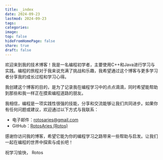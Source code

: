 ```yaml
---
title: _index
date: 2024-09-23
lastmod: 2024-09-23
tags: 
categories: 
image: 
top: false
hideFromHomePage: false
share: true
draft: false
---
```


欢迎来到我的技术博客！我是一名编程初学者，主要使用C++和Java进行学习与实践。编程的旅程对于我来说充满了挑战和乐趣，我希望通过这个博客与更多学习者分享我的成长过程和学习心得。

我创建这个博客的目的，是为了记录我在编程学习中的点点滴滴，同时希望能帮助到那些和我一样正在摸索编程道路的朋友。

我相信，编程是一项实践性很强的技能，分享和交流能够让我们共同进步。如果你有任何问题或建议，欢迎通过以下方式与我联系：

- 电子邮件：rotosaries@gmail.com
- GitHub：[RotosAries (Rotos) ](https://github.com/RotosAries)

感谢你访问我的博客，希望它能为你的编程学习之路带来一些帮助与启发。让我们一起在编程的世界中探索与成长吧！

祝学习愉快， Rotos